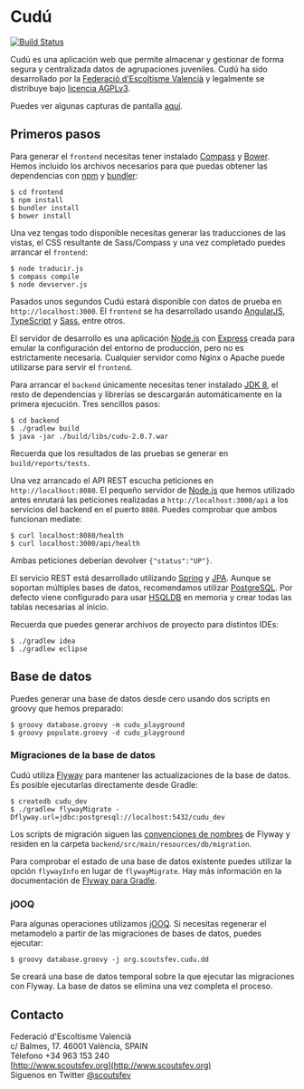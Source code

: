 # Cudú

[![Build Status](https://travis-ci.org/fev/cudu.svg?branch=master)](https://travis-ci.org/fev/cudu)

Cudú es una aplicación web que permite almacenar y gestionar de forma segura y centralizada datos de agrupaciones juveniles. Cudú ha sido desarrollado por la [Federació d'Escoltisme Valencià](http://www.scoutsfev.org) y legalmente se distribuye bajo [licencia AGPLv3](http://www.gnu.org/licenses/agpl-3.0.html).

Puedes ver algunas capturas de pantalla [aquí](https://goo.gl/photos/Mzo3SL67T1Q3jcX98).

## Primeros pasos

Para generar el `frontend` necesitas tener instalado [Compass](http://compass-style.org/) y [Bower](http://bower.io/). Hemos incluido los archivos necesarios para que puedas obtener las dependencias con [npm](https://www.npmjs.org) y [bundler](http://bundler.io):

	$ cd frontend
	$ npm install
	$ bundler install
	$ bower install

Una vez tengas todo disponible necesitas generar las traducciones de las vistas, el CSS resultante de Sass/Compass y una vez completado puedes arrancar el `frontend`:

	$ node traducir.js
	$ compass compile
	$ node devserver.js

Pasados unos segundos Cudú estará disponible con datos de prueba en `http://localhost:3000`. El `frontend` se ha desarrollado usando [AngularJS](https://angularjs.org), [TypeScript](http://typescriptlang.org) y [Sass](http://sass-lang.com/), entre otros. 

El servidor de desarrollo es una aplicación [Node.js](http://nodejs.org/) con [Express](http://expressjs.com/) creada para emular la configuración del entorno de producción, pero no es estrictamente necesaria. Cualquier servidor como Nginx o Apache puede utilizarse para servir el `frontend`.

Para arrancar el `backend` únicamente necesitas tener instalado [JDK 8](http://www.oracle.com/technetwork/java/javase/downloads/jdk8-downloads-2133151.html), el resto de dependencias y librerías se descargarán automáticamente en la primera ejecución. Tres sencillos pasos:

	$ cd backend
	$ ./gradlew build
	$ java -jar ./build/libs/cudu-2.0.7.war

Recuerda que los resultados de las pruebas se generar en `build/reports/tests`.

Una vez arrancado el API REST escucha peticiones en `http://localhost:8080`. El pequeño servidor de [Node.js](http://nodejs.org/) que hemos utilizado antes enrutará las peticiones realizadas a `http://localhost:3000/api` a los servicios del backend en el puerto `8080`. Puedes comprobar que ambos funcionan mediate:

	$ curl localhost:8080/health		
	$ curl localhost:3000/api/health
	
Ambas peticiones deberían devolver `{"status":"UP"}`.

El servicio REST está desarrollado utilizando [Spring](http://projects.spring.io/spring-framework) y [JPA](http://projects.spring.io/spring-data-jpa). Aunque se soportan múltiples bases de datos, recomendamos utilizar [PostgreSQL](http://www.postgresql.org). Por defecto viene configurado para usar [HSQLDB](http://hsqldb.org) en memoria y crear todas las tablas necesarias al inicio.

Recuerda que puedes generar archivos de proyecto para distintos IDEs:

	$ ./gradlew idea
	$ ./gradlew eclipse

## Base de datos

Puedes generar una base de datos desde cero usando dos scripts en groovy que hemos preparado:

	$ groovy database.groovy -m cudu_playground
	$ groovy populate.groovy -d cudu_playground

### Migraciones de la base de datos

Cudú utiliza [Flyway](http://flywaydb.org/) para mantener las actualizaciones de la base de datos. Es posible ejecutarlas directamente desde Gradle:

	$ createdb cudu_dev
	$ ./gradlew flywayMigrate -Dflyway.url=jdbc:postgresql://localhost:5432/cudu_dev
	
Los scripts de migración siguen las [convenciones de nombres](http://flywaydb.org/documentation/migration/sql.html) de Flyway y residen en la carpeta `backend/src/main/resources/db/migration`.

Para comprobar el estado de una base de datos existente puedes utilizar la opción `flywayInfo` en lugar de `flywayMigrate`. Hay más información en la documentación de [Flyway para Gradle](http://flywaydb.org/documentation/gradle/).

### jOOQ

Para algunas operaciones utilizamos [jOOQ](http://www.jooq.org/). Si necesitas regenerar el metamodelo a partir de las migraciones de bases de datos, puedes ejecutar:

	$ groovy database.groovy -j org.scoutsfev.cudu.dd

Se creará una base de datos temporal sobre la que ejecutar las migraciones con Flyway. La base de datos se elimina una vez completa el proceso.

## Contacto

Federació d'Escoltisme Valencià  
c/ Balmes, 17. 46001 València, SPAIN  
Télefono +34 963 153 240  
[http://www.scoutsfev.org](http://www.scoutsfev.org)  
Siguenos en Twitter [@scoutsfev](https://twitter.com/scoutsfev)
